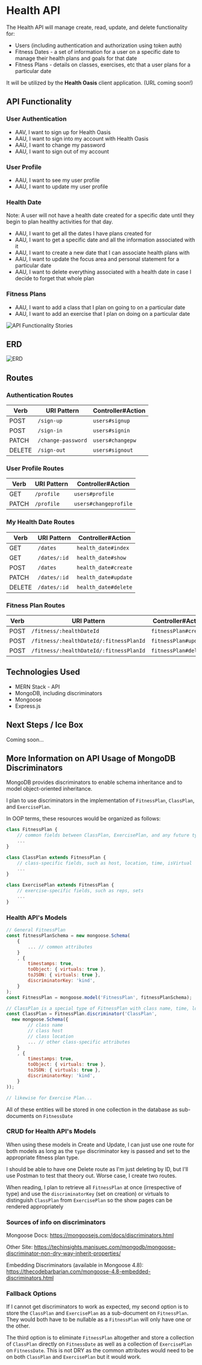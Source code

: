 # Health API

The Health API will manage create, read, update, and delete functionality for:
- Users (including authentication and authorization using token auth)
- Fitness Dates - a set of information for a user on a specific date to manage their health plans and goals for that date
- Fitness Plans - details on classes, exercises, etc that a user plans for a particular date

It will be utilized by the **Health Oasis** client application. (URL coming soon!)


## API Functionality

### User Authentication

- AAV, I want to sign up for Health Oasis
- AAU, I want to sign into my account with Health Oasis
- AAU, I want to change my password
- AAU, I want to sign out of my account

### User Profile

- AAU, I want to see my user profile
- AAU, I want to update my user profile

### Health Date

Note: A user will not have a health date created for a specific date until they begin to plan healthy activities for that day.

- AAU, I want to get all the dates I have plans created for
- AAU, I want to get a specific date and all the information associated with it
- AAU, I want to create a new date that I can associate health plans with
- AAU, I want to update the focus area and personal statement for a particular date
- AAU, I want to delete everything associated with a health date in case I decide to forget that whole plan


### Fitness Plans

- AAU, I want to add a class that I plan on going to on a particular date
- AAU, I want to add an exercise that I plan on doing on a particular date


![API Functionality Stories](./readme/us_api.png)

## ERD

![ERD](./readme/erd.png)


## Routes

### Authentication Routes

| Verb   | URI Pattern            | Controller#Action |
|--------|------------------------|-------------------|
| POST   | `/sign-up`             | `users#signup`    |
| POST   | `/sign-in`             | `users#signin`    |
| PATCH  | `/change-password`     | `users#changepw`  |
| DELETE | `/sign-out`            | `users#signout`   |


### User Profile Routes

| Verb   | URI Pattern            | Controller#Action |
|--------|------------------------|-------------------|
| GET    | `/profile`             | `users#profile`   |
| PATCH  | `/profile`             | `users#changeprofile` |


### My Health Date Routes

| Verb   | URI Pattern            | Controller#Action |
|--------|------------------------|-------------------|
| GET   | `/dates`                | `health_date#index`   |
| GET   | `/dates/:id`            | `health_date#show`    |
| POST   | `/dates`               | `health_date#create`  |
| PATCH  | `/dates/:id`           | `health_date#update`  |
| DELETE | `/dates/:id`           | `health_date#delete`  |


### Fitness Plan Routes

| Verb   | URI Pattern              | Controller#Action |
|--------|--------------------------|-------------------|
| POST   | `/fitness/:healthDateId` | `fitnessPlan#create`  |
| POST   | `/fitness/:healthDateId/:fitnessPlanId` | `fitnessPlan#update`  |
| POST   | `/fitness/:healthDateId/:fitnessPlanId` | `fitnessPlan#delete`  |


## Technologies Used

- MERN Stack - API 
- MongoDB, including discriminators
- Mongoose
- Express.js


## Next Steps / Ice Box

Coming soon...


## More Information on API Usage of MongoDB Discriminators

MongoDB provides discriminators to enable schema inheritance and to model object-oriented inheritance.

I plan to use discriminators in the implementation of `FitnessPlan`, `ClassPlan`, and `ExercisePlan`.

In OOP terms, these resources would be organized as follows:

```js
class FitnessPlan {
    // common fields between ClassPlan, ExercisePlan, and any future type of FitnessPlan
    ...
}

class ClassPlan extends FitnessPlan {
    // class-specific fields, such as host, location, time, isVirtual
    ...
}

class ExercisePlan extends FitnessPlan {
    // exercise-specific fields, such as reps, sets
    ...
}
```


### Health API's Models

```js
// General FitnessPlan
const fitnessPlanSchema = new mongoose.Schema(
    {
        ... // common attributes
    }
    , {
        timestamps: true,
        toObject: { virtuals: true },
        toJSON: { virtuals: true },
        discriminatorKey: 'kind',
    }
);
const FitnessPlan = mongoose.model('FitnessPlan', fitnessPlanSchema);

// ClassPlan is a special type of FitnessPlan with class name, time, location, etc. details
const ClassPlan = FitnessPlan.discriminator('ClassPlan',
  new mongoose.Schema({
        // class name
        // class host
        // class location
        ... // other class-specific attributes
    }
    , {
        timestamps: true,
        toObject: { virtuals: true },
        toJSON: { virtuals: true },
        discriminatorKey: 'kind',
    }
));

// likewise for Exercise Plan...
```

All of these entities will be stored in one collection in the database as sub-documents on `FitnessDate`

### CRUD for Health API's Models

When using these models in Create and Update, I can just use one route for both models as long as the `type` discriminator key is passed and set to the appropriate fitness plan type.

I should be able to have one Delete route as I'm just deleting by ID, but I'll use Postman to test that theory out.  Worse case, I create two routes.

When reading, I plan to retrieve all `FitnessPlan` at once (irrespective of type) and use the `discriminatorKey` (set on creation) or virtuals to distinguish `ClassPlan` from `ExercisePlan` so the show pages can be rendered appropriately


### Sources of info on discriminators

Mongoose Docs: https://mongoosejs.com/docs/discriminators.html

Other Site: https://techinsights.manisuec.com/mongodb/mongoose-discriminator-non-dry-way-inherit-properties/

Embedding Discriminators (available in Mongoose 4.8): https://thecodebarbarian.com/mongoose-4.8-embedded-discriminators.html


### Fallback Options

If I cannot get discriminators to work as expected, my second option is to store the `ClassPlan` and `ExercisePlan` as a sub-document on `FitnessPlan`.  They would both have to be nullable as a `FitnessPlan` will only have one or the other.

The third option is to eliminate `FitnessPlan` altogether and store a collection of `ClassPlan` directly on `FitnessDate` as well as a collection of `ExercisePlan` on `FitnessDate`.  This is not DRY as the common attributes would need to be on both `ClassPlan` and `ExercisePlan` but it would work.